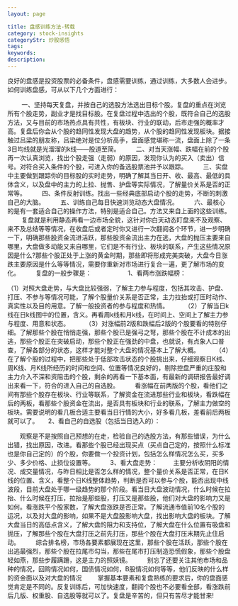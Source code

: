 ```yaml
---
layout: page

title: 盘感训练方法-转载
category: stock-insights
categoryStr: 炒股感悟
tags: 
keywords: 
description: 
---
```


良好的盘感是投资股票的必备条件，盘感需要训练，通过训练，大多数人会进步。如何训练盘感，可从以下几个方面进行：

　　
一、坚持每天复盘，并按自己的选股方法选出目标个股。复盘的重点在浏览所有个股走势，副业才是找目标股。在复盘过程中选出的个股，既符合自己的选股方法，又与目前的市场热点具有共性，有板块、行业的联动，后市走强的概率才高。复盘后你会从个股的趋同性发现大盘的趋势，从个股的趋同性发现板块。据接触过吕梁的朋友称，吕梁绝对是位分析高手，盘面感觉堪称一流，盘面上除了一条3日均线就是光溜溜的k线——股道至简。
　　
二、对当天涨幅、跌幅在前的个股再一次认真浏览，找出个股走强（走弱）的原因，发现你认为的买入（卖出）信号。对符合买入条件的个股，可进入你的备选股票池并予以跟踪。
　　
三、实盘中主要做到跟踪你的目标股的实时走势，明确了解其当日开、收、最高、最低的具体含义，以及盘中的主力的上拉、抛售、护盘等实际情况，了解量价关系是否的正常等。
　　
四、条件反射训练。找出一些经典底部启动个股的走势，不断的刺激自己的大脑。
　　
五、训练自己每日快速浏览动态大盘情况。
　　
六、最核心的是有一套适合自己的操作方法，特别是适合自己。方法又来自上面的这些训练。
　　
复盘就是利用静态再看一边市场全貌，这针对你白天动态盯盘来不及观察、来不及总结等等情况，在收盘后或者定时你又进行一次翻阅各个环节，进一步明确一下，明确那些股资金流进活跃，那些股资金流出主力在逃，大盘的抛压主要来自哪里，大盘做多动能又来自哪里，它们是不有行业、板块的联系，产生这些情况原因是什么?那些个股正处于上涨的黄金时期，那些即将形成完美突破，大盘今日涨跌主要原因是什么等等情况，需要你重新对市场进行复合一遍，更了解市场的变化。
　
　复盘的一般步骤是：
　　
　　　
1、看两市涨跌幅榜：

（1）对照大盘走势，与大盘比较强弱，了解主力参与程度，包括其攻击、护盘、打压、不参与等情况可能，了解个股量价关系是否正常，主力拉抬或打压时动作、真实性以及目的用意。了解一般投资者的参与程度和热情。
　　
（2）了解当日k线在日k线图中的位置，含义。再看周k线和月k线，在时间上、空间上了解主力参与程度、用意和状态。
　　
（3）对涨幅前2版和跌幅后2版的个股要看的特别仔细。了解那些个股在悄悄走强，那些个股已是强弓之弩，那些个股在不计成本的出逃，那些个股正在突破启动，那些个股正在强劲的中盘，也就说，有点象人口普查，了解各部分的状态，这样才能对整个大盘的情况基本上了解大概。
　　
（4）在了解个股的过程中，把那些处于低部攻击状态的个股挑出来，仔细观察日K线、周K线、月K线所经历的时间和空间、位置等情况良好的，剔除控盘严重的庄股和主力介入不深和资阻击的个股，剩余的再看一下基本面，有最新的调研报告最好调出来看一下，符合的进入自己的自选股。
　　
看涨幅在前两版的个股，看他们之间有那些个股存在板块、行业等联系，了解资金在流进那些行业和板块，看跌幅在后的两板，看那些个股资金在流出，是否具有板块和行业的联系，了解主力做空的板块。需要说明的看几板合适主要看当日行情的大小，好多看几板，差看前后两板就可以了。
　
2、看自己的自选股（包括当日选入的）：

　　观察是不是按照自己预想的在走，检验自己的选股方法，有那些错误，为什么出错，找出原因，改进。看那些个股已经出现买点（买点自己定的，按照什么标准也是你自己定的）的个股，你要做一个投资计划，包括怎么样情况怎么买，买多少、多少价格、止损位设置等。
　　
3、看大盘走势：
　　
主要分析收阴阳的情况、成交量情况，与昨日相比是否怎么样的情况，整个量价关系是否正常，在日K线的位置、含义，看整个日K线整体趋势，判断是否可以参与个股，能否出现中线波段，目前大盘处于哪一级趋势的那个阶段。看当日大盘波动情况，什么时候在拉抬、什么时候在打压，拉抬是那些股，打压又是那些股，他们对大盘的影响力又是如何。看涨跌平个股家数，了解大盘涨跌是否正常。了解流通市值前10名个股的运况，以及对大盘的影响，如果不是大盘股影响大盘，找出影响大盘的板块。了解大盘当日的高低点含义，了解大盘的阻力和支持位，了解大盘在什么位置有吸盘和抛压，了解那些个股在大盘打压之前先打压，那些个股在大盘打压末期先止住启动。
　　
综合排名榜，市场各要素都展现在这里，那些个股在活跃，那些个股在出逃最强烈，那些个股在拉尾市勾当，那些在尾市打压制造恐慌假象，那些个股盘轻如燕，那些步履蹒跚，这是主力的照妖镜。
　　
别忘了还要关注其他市场和品种的情况，回购情况如何，国债情况如何，B股情况如何等等，他们反映的什么样的资金面以及对大盘的情况
　　
掌握基本要素和复盘熟练的要求后，你的盘面感觉肯定是不同的。反复训练后，可加快速度，翻阅个股也不必要看全部，看涨跌前后几版、权重股、自选股等就可以了。复盘是辛苦的，但只有苦尽才能甘来!